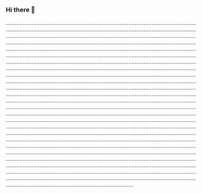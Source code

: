 ### Hi there 👋

...............................................................................................................................................................................................................................................................................................................................................................................................................................................................................................................................................................................................................................................................................................................................................................................................................................................................................................................................................................................................................................................................................................................................................................................................................................................................................................................................................................................................................................................................................................................................................................................................................................................................................................................................................................................................................................................................................................................................................................................................................................................................................................................................................................................................................................................................................................................................................................................................................................................................................................................................................................................................................................................................................................................................................................................................................................................................................................................................................................................................................................................................................................................................................................................................................................................................................................................